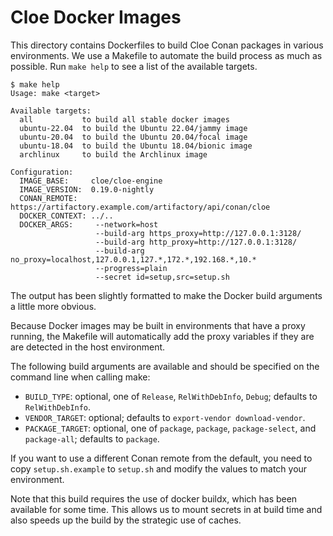 Cloe Docker Images
==================

This directory contains Dockerfiles to build Cloe Conan packages in various
environments. We use a Makefile to automate the build process as much as
possible. Run `make help` to see a list of the available targets.

```console
$ make help
Usage: make <target>

Available targets:
  all           to build all stable docker images
  ubuntu-22.04  to build the Ubuntu 22.04/jammy image
  ubuntu-20.04  to build the Ubuntu 20.04/focal image
  ubuntu-18.04  to build the Ubuntu 18.04/bionic image
  archlinux     to build the Archlinux image

Configuration:
  IMAGE_BASE:     cloe/cloe-engine
  IMAGE_VERSION:  0.19.0-nightly
  CONAN_REMOTE:   https://artifactory.example.com/artifactory/api/conan/cloe
  DOCKER_CONTEXT: ../..
  DOCKER_ARGS:     --network=host
                   --build-arg https_proxy=http://127.0.0.1:3128/
                   --build-arg http_proxy=http://127.0.0.1:3128/
                   --build-arg no_proxy=localhost,127.0.0.1,127.*,172.*,192.168.*,10.*
                   --progress=plain
                   --secret id=setup,src=setup.sh
```

The output has been slightly formatted to make the Docker build arguments a
little more obvious.

Because Docker images may be built in environments that have a proxy running,
the Makefile will automatically add the proxy variables if they are are
detected in the host environment.

The following build arguments are available and should be specified on the
command line when calling make:

- `BUILD_TYPE`: optional, one of `Release`, `RelWithDebInfo`, `Debug`;
  defaults to `RelWithDebInfo`.
- `VENDOR_TARGET`: optional; defaults to `export-vendor download-vendor`.
- `PACKAGE_TARGET`: optional, one of `package`, `package`,
  `package-select`, and `package-all`; defaults to `package`.

If you want to use a different Conan remote from the default, you need to
copy `setup.sh.example` to `setup.sh` and modify the values to match your
environment.

Note that this build requires the use of docker buildx, which has been
available for some time. This allows us to mount secrets in at build time
and also speeds up the build by the strategic use of caches.
